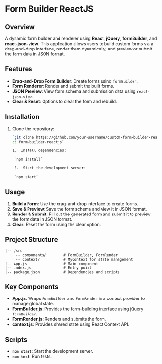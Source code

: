 # Form Builder ReactJS

## Overview
A dynamic form builder and renderer using **React**, **jQuery**, **formBuilder**, and **react-json-view**. This application allows users to build custom forms via a drag-and-drop interface, render them dynamically, and preview or submit the form data in JSON format.

## Features
- **Drag-and-Drop Form Builder**: Create forms using `formBuilder`.
- **Form Renderer**: Render and submit the built forms.
- **JSON Preview**: View form schema and submission data using `react-json-view`.
- **Clear & Reset**: Options to clear the form and rebuild.

## Installation

1. Clone the repository:
   ```bash
   `git clone https://github.com/your-username/custom-form-builder-reactjs.git
   cd form-builder-reactjs`

   1.  Install dependencies:

    `npm install`

    2.  Start the development server:

    `npm start`

Usage
-----

1.  **Build a Form**: Use the drag-and-drop interface to create forms.
2.  **Save & Preview**: Save the form schema and view it in JSON format.
3.  **Render & Submit**: Fill out the generated form and submit it to preview the form data in JSON format.
4.  **Clear**: Reset the form using the clear option.

Project Structure
-----------------

    
    |-- /src
        |-- components/        # FormBuilder, FormRender
        |-- context/           # MyContext for state management
    |-- App.js                 # Main component
    |-- index.js               # Entry point
    |-- package.json           # Dependencies and scripts



Key Components
--------------

-   **App.js**: Wraps `FormBuilder` and `FormRender` in a context provider to manage global state.
-   **FormBuilder.js**: Provides the form-building interface using jQuery `formBuilder`.
-   **FormRender.js**: Renders and submits the form.
-   **context.js**: Provides shared state using React Context API.

Scripts
-------

-   **`npm start`**: Start the development server.
-   **`npm test`**: Run tests.

   
